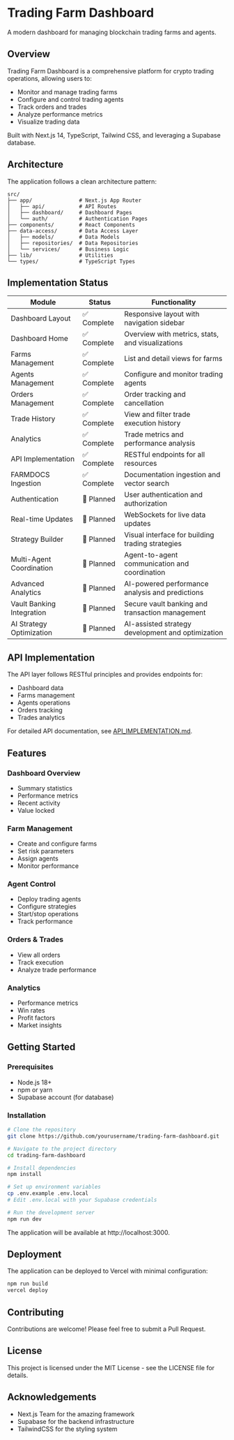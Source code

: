 # Trading Farm Dashboard

A modern dashboard for managing blockchain trading farms and agents.

## Overview

Trading Farm Dashboard is a comprehensive platform for crypto trading operations, allowing users to:

- Monitor and manage trading farms
- Configure and control trading agents
- Track orders and trades
- Analyze performance metrics
- Visualize trading data

Built with Next.js 14, TypeScript, Tailwind CSS, and leveraging a Supabase database.

## Architecture

The application follows a clean architecture pattern:

```
src/
├── app/               # Next.js App Router
│   ├── api/           # API Routes
│   ├── dashboard/     # Dashboard Pages
│   └── auth/          # Authentication Pages
├── components/        # React Components
├── data-access/       # Data Access Layer
│   ├── models/        # Data Models
│   ├── repositories/  # Data Repositories
│   └── services/      # Business Logic
├── lib/               # Utilities
└── types/             # TypeScript Types
```

## Implementation Status

| Module                    | Status      | Functionality                                       |
|---------------------------|-------------|-----------------------------------------------------|
| Dashboard Layout          | ✅ Complete | Responsive layout with navigation sidebar           |
| Dashboard Home            | ✅ Complete | Overview with metrics, stats, and visualizations    |
| Farms Management          | ✅ Complete | List and detail views for farms                     |
| Agents Management         | ✅ Complete | Configure and monitor trading agents                |
| Orders Management         | ✅ Complete | Order tracking and cancellation                     |
| Trade History             | ✅ Complete | View and filter trade execution history             |
| Analytics                 | ✅ Complete | Trade metrics and performance analysis              |
| API Implementation        | ✅ Complete | RESTful endpoints for all resources                 |
| FARMDOCS Ingestion        | ✅ Complete | Documentation ingestion and vector search           |
| Authentication            | 🔄 Planned  | User authentication and authorization               |
| Real-time Updates         | 🔄 Planned  | WebSockets for live data updates                    |
| Strategy Builder          | 🔄 Planned  | Visual interface for building trading strategies    |
| Multi-Agent Coordination  | 🔄 Planned  | Agent-to-agent communication and coordination       |
| Advanced Analytics        | 🔄 Planned  | AI-powered performance analysis and predictions     |
| Vault Banking Integration | 🔄 Planned  | Secure vault banking and transaction management     |
| AI Strategy Optimization  | 🔄 Planned  | AI-assisted strategy development and optimization   |

## API Implementation

The API layer follows RESTful principles and provides endpoints for:

- Dashboard data
- Farms management
- Agents operations
- Orders tracking
- Trades analytics

For detailed API documentation, see [API_IMPLEMENTATION.md](./API_IMPLEMENTATION.md).

## Features

### Dashboard Overview
- Summary statistics
- Performance metrics
- Recent activity
- Value locked

### Farm Management
- Create and configure farms
- Set risk parameters
- Assign agents
- Monitor performance

### Agent Control
- Deploy trading agents
- Configure strategies
- Start/stop operations
- Track performance

### Orders & Trades
- View all orders
- Track execution
- Analyze trade performance

### Analytics
- Performance metrics
- Win rates
- Profit factors
- Market insights

## Getting Started

### Prerequisites
- Node.js 18+ 
- npm or yarn
- Supabase account (for database)

### Installation

```bash
# Clone the repository
git clone https://github.com/yourusername/trading-farm-dashboard.git

# Navigate to the project directory
cd trading-farm-dashboard

# Install dependencies
npm install

# Set up environment variables
cp .env.example .env.local
# Edit .env.local with your Supabase credentials

# Run the development server
npm run dev
```

The application will be available at http://localhost:3000.

## Deployment

The application can be deployed to Vercel with minimal configuration:

```bash
npm run build
vercel deploy
```

## Contributing

Contributions are welcome! Please feel free to submit a Pull Request.

## License

This project is licensed under the MIT License - see the LICENSE file for details.

## Acknowledgements

- Next.js Team for the amazing framework
- Supabase for the backend infrastructure
- TailwindCSS for the styling system